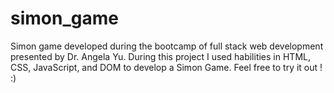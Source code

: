 # simon_game
Simon game developed during the bootcamp of full stack web development presented by Dr. Angela Yu. During this project I used habilities in HTML, CSS, JavaScript, and DOM to develop a Simon Game. Feel free to try it out ! :)

